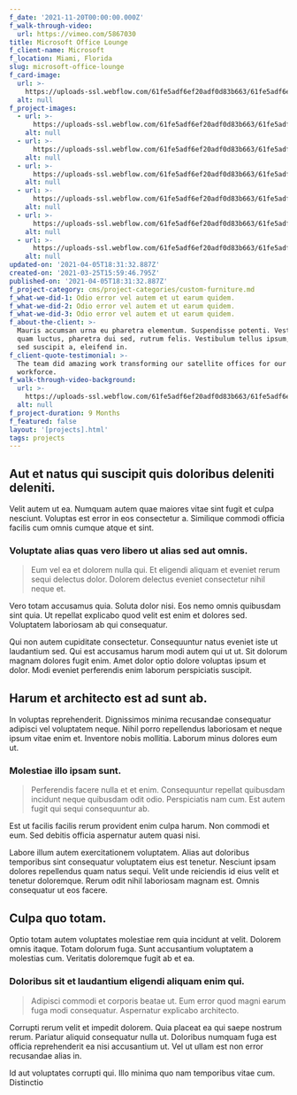 ```yaml
---
f_date: '2021-11-20T00:00:00.000Z'
f_walk-through-video:
  url: https://vimeo.com/5867030
title: Microsoft Office Lounge
f_client-name: Microsoft
f_location: Miami, Florida
slug: microsoft-office-lounge
f_card-image:
  url: >-
    https://uploads-ssl.webflow.com/61fe5adf6ef20adf0d83b663/61fe5adf6ef20aa19583b72f_Space021.jpeg
  alt: null
f_project-images:
  - url: >-
      https://uploads-ssl.webflow.com/61fe5adf6ef20adf0d83b663/61fe5adf6ef20a61ce83b731_Space002.jpeg
    alt: null
  - url: >-
      https://uploads-ssl.webflow.com/61fe5adf6ef20adf0d83b663/61fe5adf6ef20a540683b730_Space004.jpeg
    alt: null
  - url: >-
      https://uploads-ssl.webflow.com/61fe5adf6ef20adf0d83b663/61fe5adf6ef20aa60983b67d_Space007.jpeg
    alt: null
  - url: >-
      https://uploads-ssl.webflow.com/61fe5adf6ef20adf0d83b663/61fe5adf6ef20a3b7d83b732_Space011.jpeg
    alt: null
  - url: >-
      https://uploads-ssl.webflow.com/61fe5adf6ef20adf0d83b663/61fe5adf6ef20abecc83b67e_Space012.jpeg
    alt: null
  - url: >-
      https://uploads-ssl.webflow.com/61fe5adf6ef20adf0d83b663/61fe5adf6ef20a43d683b681_Space013.jpeg
    alt: null
updated-on: '2021-04-05T18:31:32.887Z'
created-on: '2021-03-25T15:59:46.795Z'
published-on: '2021-04-05T18:31:32.887Z'
f_project-category: cms/project-categories/custom-furniture.md
f_what-we-did-1: Odio error vel autem et ut earum quidem.
f_what-we-did-2: Odio error vel autem et ut earum quidem.
f_what-we-did-3: Odio error vel autem et ut earum quidem.
f_about-the-client: >-
  Mauris accumsan urna eu pharetra elementum. Suspendisse potenti. Vestibulum ut
  quam luctus, pharetra dui sed, rutrum felis. Vestibulum tellus ipsum, rhoncus
  sed suscipit a, eleifend in.
f_client-quote-testimonial: >-
  The team did amazing work transforming our satellite offices for our remote
  workforce.
f_walk-through-video-background:
  url: >-
    https://uploads-ssl.webflow.com/61fe5adf6ef20adf0d83b663/61fe5adf6ef20a40f783b67c_Space008.jpeg
  alt: null
f_project-duration: 9 Months
f_featured: false
layout: '[projects].html'
tags: projects
---
```


Aut et natus qui suscipit quis doloribus deleniti deleniti.
-----------------------------------------------------------

Velit autem ut ea. Numquam autem quae maiores vitae sint fugit et culpa nesciunt. Voluptas est error in eos consectetur a. Similique commodi officia facilis cum omnis cumque atque et sint.

### Voluptate alias quas vero libero ut alias sed aut omnis.

> Eum vel ea et dolorem nulla qui. Et eligendi aliquam et eveniet rerum sequi delectus dolor. Dolorem delectus eveniet consectetur nihil neque et.

Vero totam accusamus quia. Soluta dolor nisi. Eos nemo omnis quibusdam sint quia. Ut repellat explicabo quod velit est enim et dolores sed. Voluptatem laboriosam ab qui consequatur.

Qui non autem cupiditate consectetur. Consequuntur natus eveniet iste ut laudantium sed. Qui est accusamus harum modi autem qui ut ut. Sit dolorum magnam dolores fugit enim. Amet dolor optio dolore voluptas ipsum et dolor. Modi eveniet perferendis enim laborum perspiciatis suscipit.

Harum et architecto est ad sunt ab.
-----------------------------------

In voluptas reprehenderit. Dignissimos minima recusandae consequatur adipisci vel voluptatem neque. Nihil porro repellendus laboriosam et neque ipsum vitae enim et. Inventore nobis mollitia. Laborum minus dolores eum ut.

### Molestiae illo ipsam sunt.

> Perferendis facere nulla et et enim. Consequuntur repellat quibusdam incidunt neque quibusdam odit odio. Perspiciatis nam cum. Est autem fugit qui sequi consequuntur ab.

Est ut facilis facilis rerum provident enim culpa harum. Non commodi et eum. Sed debitis officia aspernatur autem quasi nisi.

Labore illum autem exercitationem voluptatem. Alias aut doloribus temporibus sint consequatur voluptatem eius est tenetur. Nesciunt ipsam dolores repellendus quam natus sequi. Velit unde reiciendis id eius velit et tenetur doloremque. Rerum odit nihil laboriosam magnam est. Omnis consequatur ut eos facere.

Culpa quo totam.
----------------

Optio totam autem voluptates molestiae rem quia incidunt at velit. Dolorem omnis itaque. Totam dolorum fuga. Sunt accusantium voluptatem a molestias cum. Veritatis doloremque fugit ab et ea.

### Doloribus sit et laudantium eligendi aliquam enim qui.

> Adipisci commodi et corporis beatae ut. Eum error quod magni earum fuga modi consequatur. Aspernatur explicabo architecto.

Corrupti rerum velit et impedit dolorem. Quia placeat ea qui saepe nostrum rerum. Pariatur aliquid consequatur nulla ut. Doloribus numquam fuga est officia reprehenderit ea nisi accusantium ut. Vel ut ullam est non error recusandae alias in.

Id aut voluptates corrupti qui. Illo minima quo nam temporibus vitae cum. Distinctio
